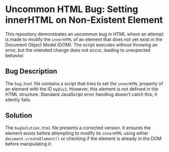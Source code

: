 # Uncommon HTML Bug: Setting innerHTML on Non-Existent Element

This repository demonstrates an uncommon bug in HTML where an attempt is made to modify the `innerHTML` of an element that does not yet exist in the Document Object Model (DOM).  The script executes without throwing an error, but the intended change does not occur, leading to unexpected behavior.

## Bug Description

The `bug.html` file contains a script that tries to set the `innerHTML` property of an element with the ID `myDiv2`. However, this element is not defined in the HTML structure.  Standard JavaScript error handling doesn't catch this; it silently fails.

## Solution

The `bugSolution.html` file presents a corrected version. It ensures the element exists before attempting to modify its `innerHTML` using either `document.createElement()` or checking if the element is already in the DOM before manipulating it.